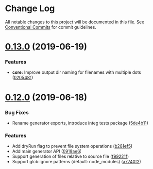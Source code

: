 # Change Log

All notable changes to this project will be documented in this file.
See [Conventional Commits](https://conventionalcommits.org) for commit guidelines.

# [0.13.0](https://github.com/sthzg/jsugen/compare/v0.12.0...v0.13.0) (2019-06-19)


### Features

* **core:** Improve output dir naming for filenames with multiple dots ([0205481](https://github.com/sthzg/jsugen/commit/0205481))





# [0.12.0](https://github.com/sthzg/jsugen/compare/v0.11.2...v0.12.0) (2019-06-18)


### Bug Fixes

* Rename generator exports, introduce integ tests package ([5de4b11](https://github.com/sthzg/jsugen/commit/5de4b11))


### Features

* Add dryRun flag to prevent file system operations ([b261ef5](https://github.com/sthzg/jsugen/commit/b261ef5))
* Add main generator API ([0918ae6](https://github.com/sthzg/jsugen/commit/0918ae6))
* Support generation of files relative to source file ([f99221f](https://github.com/sthzg/jsugen/commit/f99221f))
* Support glob ignore patterns (default: node_modules) ([a7740f2](https://github.com/sthzg/jsugen/commit/a7740f2))
